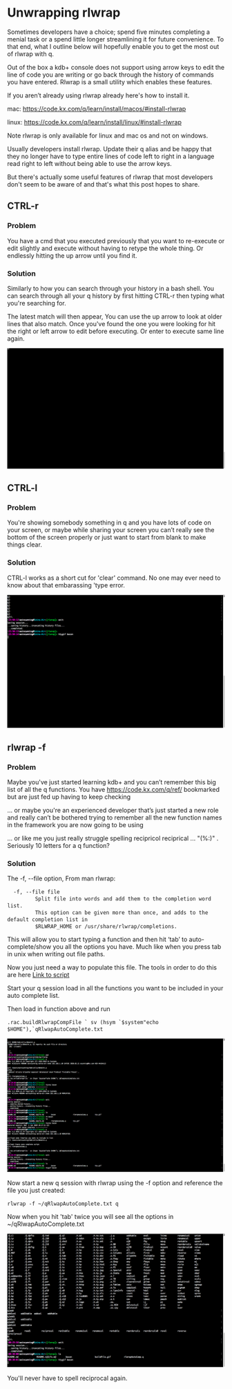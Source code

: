 # Unwrapping rlwrap
Sometimes developers have a choice; spend five minutes completing a menial task or a spend little longer streamlining it for future convenience. To that end, what I outline below will hopefully enable you to get the most out of rlwrap with q.

Out of the box a kdb+ console does not support using arrow keys to edit the line of code you are writing or go back through the history of commands you have entered. Rlwrap is a small utility which enables these features.

If you aren’t already using rlwrap already here's how to install it.

mac: https://code.kx.com/q/learn/install/macos/#install-rlwrap 

linux: https://code.kx.com/q/learn/install/linux/#install-rlwrap 

Note rlwrap is only available for linux and mac os and not on windows.

Usually developers install rlwrap. Update their q alias and be happy that they no longer have to type entire lines of code left to right in a language read right to left without being able to use the arrow keys.

But there's actually some useful features of rlwrap that most developers don't seem to be aware of and that's what this post hopes to share.

## CTRL-r

### Problem
You have a cmd that you executed previously that you want to re-execute or edit slightly and execute without having to retype the whole thing. Or endlessly hitting the up arrow until you find it.

### Solution
Similarly to how you can search through your history in a bash shell. You can search through all your q history by first hitting CTRL-r then typing what you're searching for.

The latest match will then appear, You can use the up arrow to look at older lines that also match. Once you've found the one you were looking for hit the right or left arrow to edit before executing. Or enter to execute same line again.

![Demonstration of ctrl-r](ctrlr.gif)

## CTRL-l

### Problem
You're showing somebody something in q and you have lots of code on your screen, or maybe while sharing your screen you can’t really see the bottom of the screen properly or just want to start from blank to make things clear.

### Solution
CTRL-l works as a short cut for 'clear' command. No one may ever need to know about that embarassing 'type error.

![Demonstration of ctrl-r](ctrll.gif)

## rlwrap -f 

### Problem
Maybe you've just started learning kdb+ and you can’t remember this big list of all the q functions. You have https://code.kx.com/q/ref/ bookmarked but are just fed up having to keep checking

... or maybe you're an experienced developer that’s just started a new role and really can’t be bothered trying to remember all the new function names in the framework you are now going to be using

... or like me you just really struggle spelling recipricol reciprical ... "(%:)" . Seriously 10 letters for a q function?

### Solution

The -f, --file option, From man rlwrap:
```
  -f, --file file
         Split file into words and add them to the completion word list. 
         This option can be given more than once, and adds to the default completion list in 
         $RLWRAP_HOME or /usr/share/rlwrap/completions.

```

This will allow you to start typing a function and then hit ‘tab’ to auto-complete/show you all the options you have. Much like when you press tab in unix when writing out file paths.

Now you just need a way to populate this file. The tools in order to do this are here [Link to script](rlwrapAutoComp.q) 

Start your q session load in all the functions you want to be included in your auto complete list.

Then load in function above and run

```
.rac.buildRlwrapCompFile ` sv (hsym `$system"echo $HOME"),`qRlwapAutoComplete.txt
```

![Demonstration of running build script](buildFile.gif)

Now start a new q session with rlwrap using the -f option and reference the file you just created:

```
rlwrap -f ~/qRlwapAutoComplete.txt q
```

Now when you hit 'tab' twice you will see all the options in ~/qRlwapAutoComplete.txt 

![Demonstration of rlwrap -f ](demoFile.gif)

You'll never have to spell reciprocal again.

